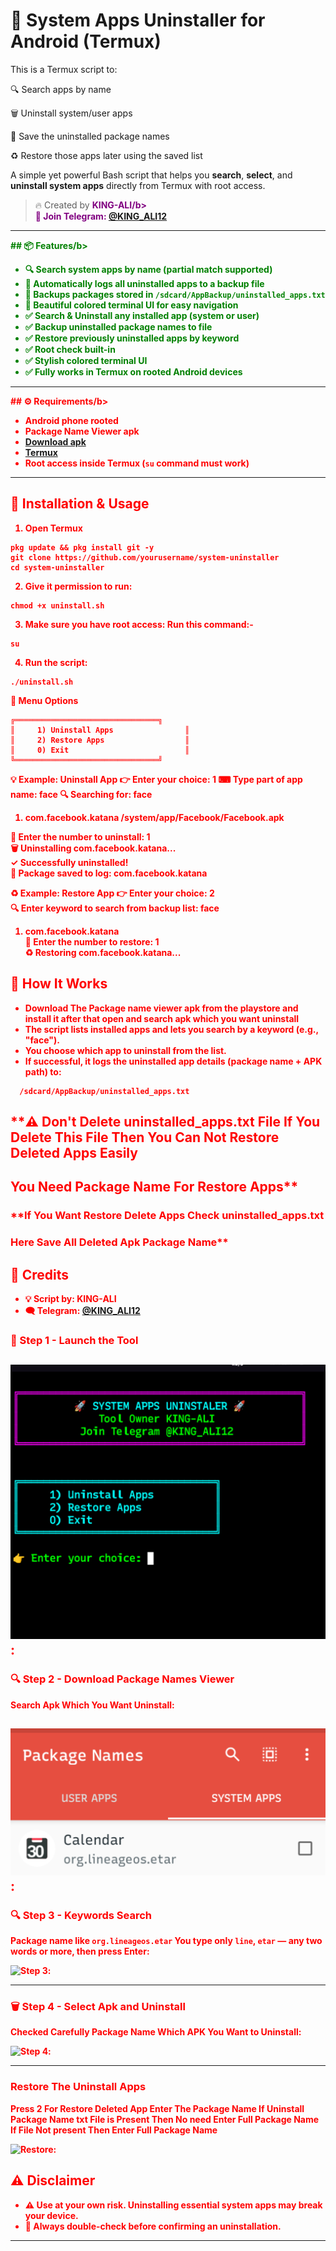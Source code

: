 # 🚀 System Apps Uninstaller for Android (Termux)
This is a Termux script to:

🔍 Search apps by name

🗑 Uninstall system/user apps

📝 Save the uninstalled package names

♻ Restore those apps later using the saved list

A simple yet powerful Bash script that helps you **search**, **select**, and **uninstall system apps** directly from Termux with root access.

> 🔥 Created by <b style="color:purple">**KING-ALI**/b><br>
> 📢 Join Telegram: [@KING_ALI12](https://t.me/KING_ALI12)

---

<b style="color:green">## 📦 Features/b><br>

- 🔍 Search system apps by name (partial match supported)
- 🧾 Automatically logs all uninstalled apps to a backup file
- 📁 Backups packages stored in `/sdcard/AppBackup/uninstalled_apps.txt`
- 🎨 Beautiful colored terminal UI for easy navigation
- ✅ Search & Uninstall any installed app (system or user)  
- ✅ Backup uninstalled package names to file  
- ✅ Restore previously uninstalled apps by keyword  
- ✅ Root check built-in  
- ✅ Stylish colored terminal UI  
- ✅ Fully works in **Termux** on rooted Android devices


---

<b style="color:red">## ⚙️ Requirements/b><br>

- Android phone rooted
- Package Name Viewer apk
- [Download apk](https://play.google.com/store/apps/details?id=com.csdroid.pkg)
- [Termux](https://f-droid.org/en/packages/com.termux/)
- Root access inside Termux (`su` command must work)

---

## 🚀 Installation & Usage

1. Open Termux

```
pkg update && pkg install git -y
git clone https://github.com/yourusername/system-uninstaller
cd system-uninstaller
```
2. Give it permission to run:
```
chmod +x uninstall.sh
```
3. Make sure you have root access:
   Run this command:-
  ```
su
```
4. Run the script:
```
./uninstall.sh
```

**🧩 Menu Options**
```
╔════════════════════════════════╗
║     1) Uninstall Apps                ║
║     2) Restore Apps                  ║
║     0) Exit                          ║
╚════════════════════════════════╝
```
**💡 Example: Uninstall App**
👉 Enter your choice: 1
⌨ Type part of app name: face
🔍 Searching for: face

1. com.facebook.katana
   /system/app/Facebook/Facebook.apk

🎯 Enter the number to uninstall: 1<br>
🗑 Uninstalling com.facebook.katana...<br>
✓ Successfully uninstalled!<br>
📝 Package saved to log: com.facebook.katana<br>


**♻️ Example: Restore App**
👉 Enter your choice: 2<br>
🔍 Enter keyword to search from backup list: face<br>
1. com.facebook.katana<br>
🎯 Enter the number to restore: 1<br>
♻ Restoring com.facebook.katana...<br>


## 📝 How It Works
* Download The Package name viewer apk from the playstore and install it after that open and search apk which you want uninstall 
* The script lists installed apps and lets you search by a keyword (e.g., "face").
* You choose which app to uninstall from the list.
* If successful, it logs the uninstalled app details (package name + APK path) to:

```
  /sdcard/AppBackup/uninstalled_apps.txt
  ```
## **⚠️ Don't Delete uninstalled_apps.txt File If You Delete This File Then You Can Not Restore Deleted Apps Easily
## You Need Package Name For Restore Apps**
### **If You Want Restore Delete Apps Check uninstalled_apps.txt
### Here Save All Deleted Apk Package Name**


## 👑 Credits

* 💡 Script by: **KING-ALI**
* 🗨️ Telegram: [@KING_ALI12](https://t.me/KING_ALI12)

### 🧩 Step 1 - **Launch the Tool**

![Step 1](images/banner.jpg):
---

### 🔍 Step 2 - Download Package Names Viewer
Search Apk Which You Want Uninstall:

![Step 2](images/2.jpg):
---

### 🔍 Step 3 - Keywords Search
Package name like `org.lineageos.etar`
You type only **`line`, `etar`** — any two words or more, then press Enter:

![Step 3](images/3.png):

---
### 🗑️ Step 4 - **Select Apk and Uninstall**
Checked Carefully Package Name Which APK You Want to Uninstall:

![Step 4](images/4.png):

---
### **Restore The Uninstall Apps**
Press 2 For Restore Deleted App 
Enter The Package Name 
If Uninstall Package Name txt File is Present Then No need Enter Full Package Name
If File Not present Then Enter Full Package Name

![Restore](images/4.png):

## ⚠️ Disclaimer

* ⚠️ **Use at your own risk**. Uninstalling essential system apps may break your device.
* 🛑 Always double-check before confirming an uninstallation.

---


 
